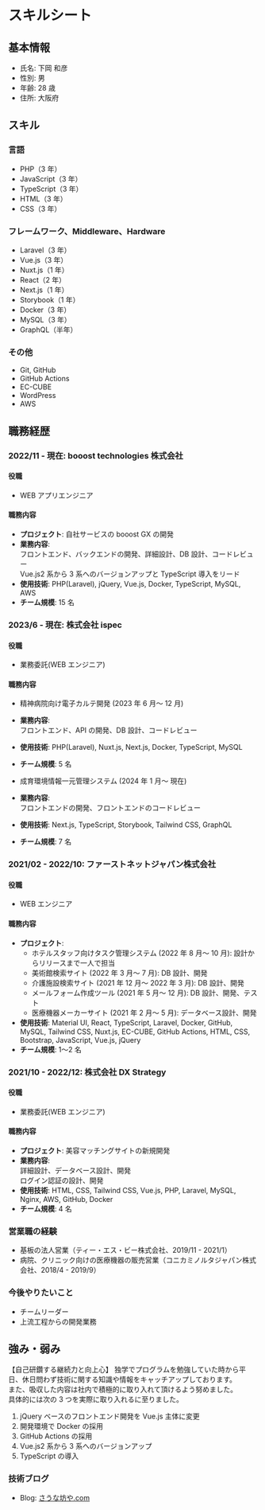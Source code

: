 # スキルシート

## 基本情報

- 氏名: 下岡 和彦
- 性別: 男
- 年齢: 28 歳
- 住所: 大阪府

## スキル

### 言語

- PHP（3 年）
- JavaScript（3 年）
- TypeScript（3 年）
- HTML（3 年）
- CSS（3 年）

### フレームワーク、Middleware、Hardware

- Laravel（3 年）
- Vue.js（3 年）
- Nuxt.js（1 年）
- React（2 年）
- Next.js（1 年）
- Storybook（1 年）
- Docker（3 年）
- MySQL（3 年）
- GraphQL（半年）

### その他

- Git, GitHub
- GitHub Actions
- EC-CUBE
- WordPress
- AWS

<div style="page-break-before:always"></div>

## 職務経歴

### 2022/11 - 現在: booost technologies 株式会社

#### 役職

- WEB アプリエンジニア

#### 職務内容

- **プロジェクト**: 自社サービスの booost GX の開発
- **業務内容**:  
  フロントエンド、バックエンドの開発、詳細設計、DB 設計、コードレビュー  
  Vue.js2 系から 3 系へのバージョンアップと TypeScript 導入をリード
- **使用技術**: PHP(Laravel), jQuery, Vue.js, Docker, TypeScript, MySQL, AWS
- **チーム規模**: 15 名

### 2023/6 - 現在: 株式会社 ispec

#### 役職

- 業務委託(WEB エンジニア)

#### 職務内容

- 精神病院向け電子カルテ開発 (2023 年 6 月〜 12 月)
- **業務内容**:  
  フロントエンド、API の開発、DB 設計、コードレビュー
- **使用技術**: PHP(Laravel), Nuxt.js, Next.js, Docker, TypeScript, MySQL
- **チーム規模**: 5 名

- 成育環境情報一元管理システム (2024 年 1 月〜 現在)
- **業務内容**:  
  フロントエンドの開発、フロントエンドのコードレビュー
- **使用技術**: Next.js, TypeScript, Storybook, Tailwind CSS, GraphQL
- **チーム規模**: 7 名


<div style="page-break-before:always"></div>

### 2021/02 - 2022/10: ファーストネットジャパン株式会社

#### 役職

- WEB エンジニア

#### 職務内容

- **プロジェクト**:
  - ホテルスタッフ向けタスク管理システム (2022 年 8 月〜 10 月): 設計からリリースまで一人で担当
  - 美術館検索サイト (2022 年 3 月〜 7 月): DB 設計、開発
  - 介護施設検索サイト (2021 年 12 月〜 2022 年 3 月): DB 設計、開発
  - メールフォーム作成ツール (2021 年 5 月〜 12 月): DB 設計、開発、テスト
  - 医療機器メーカーサイト (2021 年 2 月〜 5 月): データベース設計、開発
- **使用技術**: Material UI, React, TypeScript, Laravel, Docker, GitHub, MySQL, Tailwind CSS, Nuxt.js, EC-CUBE, GitHub Actions, HTML, CSS, Bootstrap, JavaScript, Vue.js, jQuery
- **チーム規模**: 1〜2 名

### 2021/10 - 2022/12: 株式会社 DX Strategy

#### 役職

- 業務委託(WEB エンジニア)

#### 職務内容

- **プロジェクト**: 美容マッチングサイトの新規開発
- **業務内容**:  
  詳細設計、データベース設計、開発  
  ログイン認証の設計、開発
- **使用技術**: HTML, CSS, Tailwind CSS, Vue.js, PHP, Laravel, MySQL, Nginx, AWS, GitHub, Docker
- **チーム規模**: 4 名

### 営業職の経験

- 基板の法人営業（ティー・エス・ビー株式会社、2019/11 - 2021/1）
- 病院、クリニック向けの医療機器の販売営業（コニカミノルタジャパン株式会社、2018/4 - 2019/9）

<div style="page-break-before:always"></div>

### 今後やりたいこと

- チームリーダー
- 上流工程からの開発業務

## 強み・弱み

【自己研鑽する継続力と向上心】
独学でプログラムを勉強していた時から平日、休日問わず技術に関する知識や情報をキャッチアップしております。  
また、吸収した内容は社内で積極的に取り入れて頂けるよう努めました。  
具体的には次の 3 つを実際に取り入れるに至りました。

1. jQuery ベースのフロントエンド開発を Vue.js 主体に変更
2. 開発環境で Docker の採用
3. GitHub Actions の採用
4. Vue.js2 系から 3 系へのバージョンアップ
5. TypeScript の導入

### 技術ブログ

- Blog: [さうな坊や.com](https://saunabouya.com)

<!-- ### ○年後になりたい姿
- [ご記入ください]

### ○年後になりたい姿
- [ご記入ください]

### 現在となりたい姿とのギャップ
- [ご記入ください]

### なりたい姿を達成するために、取り組みたいこと
- [ご記入ください]

## その他（相談したいこと、書ききれなかったことなど -->
